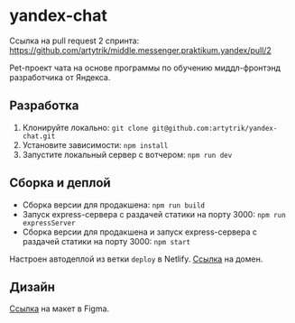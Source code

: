 # yandex-chat

Ссылка на pull request 2 спринта: https://github.com/artytrik/middle.messenger.praktikum.yandex/pull/2

Pet-проект чата на основе программы по обучению миддл-фронтэнд разработчика от Яндекса.

## Разработка

1. Клонируйте локально: `git clone git@github.com:artytrik/yandex-chat.git`
2. Установите зависимости: `npm install`
3. Запустите локальный сервер с вотчером: `npm run dev`

## Сборка и деплой

- Сборка версии для продакшена: `npm run build`
- Запуск express-сервера с раздачей статики на порту 3000: `npm run expressServer`
- Сборка версии для продакшена и запуск express-сервера с раздачей статики на порту 3000: `npm start`

Настроен автодеплой из ветки `deploy` в Netlify. [Ссылка](https://serene-knuth-a26aef.netlify.app/) на домен.

## Дизайн

[Cсылка](https://www.figma.com/file/spXqqviMAdxBrokx0AIoaa/yandex-chat?node-id=0%3A1) на макет в Figma.

